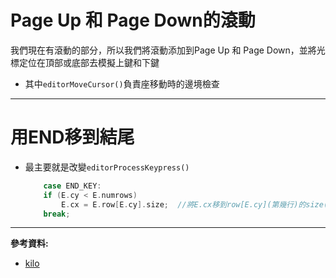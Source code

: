 # Page Up 和 Page Down的滾動 

我們現在有滾動的部分，所以我們將滾動添加到Page Up 和 Page Down，並將光標定位在頂部或底部去模擬上鍵和下鍵

* 其中` editorMoveCursor() `負責座移動時的邊境檢查

---
# 用END移到結尾


* 最主要就是改變`editorProcessKeypress()`
    ```c
        case END_KEY:
        if (E.cy < E.numrows)
            E.cx = E.row[E.cy].size;  //將E.cx移到row[E.cy](第幾行)的size(長度)
        break;
    ```
---
**參考資料:**



* [kilo](https://viewsourcecode.org/snaptoken/kilo/04.aTextViewer.html)

